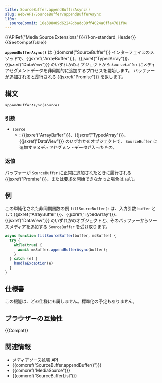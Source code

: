 ```yaml
---
title: SourceBuffer.appendBufferAsync()
slug: Web/API/SourceBuffer/appendBufferAsync
l10n:
  sourceCommit: 16e398809d62247dbadc89ff4024a0ffa4781f0e
---
```


{{APIRef("Media Source Extensions")}}{{Non-standard_Header}}{{SeeCompatTable}}

**`appendBufferAsync()`** は {{domxref("SourceBuffer")}} インターフェイスのメソッドで、{{jsxref("ArrayBuffer")}}、{{jsxref("TypedArray")}}、{{jsxref("DataView")}} のいずれかのオブジェクトから `SourceBuffer` にメディアセグメントデータを非同期的に追加するプロセスを開始します。 バッファーが追加されると履行される {{jsxref("Promise")}} を返します。

## 構文

```js-nolint
appendBufferAsync(source)
```

### 引数

- `source`
  - : {{jsxref("ArrayBuffer")}}、{{jsxref("TypedArray")}}、{{jsxref("DataView")}} のいずれかのオブジェクトで、 `SourceBuffer` に追加するメディアセグメントデータが入ったもの。

### 返値

バッファーが `SourceBuffer` に正常に追加されたときに履行される {{jsxref("Promise")}}、または要求を開始できなかった場合は `null`。

## 例

この単純化された非同期関数の例 `fillSourceBuffer()` は、入力引数 `buffer` として{{jsxref("ArrayBuffer")}}、{{jsxref("TypedArray")}}、{{jsxref("DataView")}} のいずれかのオブジェクトと、そのバッファーからソースメディアを追加する `SourceBuffer` を受け取ります。

```js
async function fillSourceBuffer(buffer, msBuffer) {
  try {
    while(true) {
      await msBuffer.appendBufferAsync(buffer);
    }
  } catch (e) {
    handleException(e);
  }
}
```

## 仕様書

この機能は、どの仕様にも属しません。標準化の予定もありません。

## ブラウザーの互換性

{{Compat}}

## 関連情報

- [メディアソース拡張 API](/ja/docs/Web/API/Media_Source_Extensions_API)
- {{domxref("SourceBuffer.appendBuffer()")}}
- {{domxref("MediaSource")}}
- {{domxref("SourceBufferList")}}
